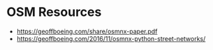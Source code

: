 # OSM Resources

- https://geoffboeing.com/share/osmnx-paper.pdf
- https://geoffboeing.com/2016/11/osmnx-python-street-networks/

